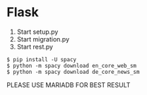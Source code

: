 # Flask
1. Start setup.py
2. Start migration.py
3. Start rest.py

```console
$ pip install -U spacy
$ python -m spacy download en_core_web_sm
$ python -m spacy download de_core_news_sm
```

PLEASE USE MARIADB FOR BEST RESULT